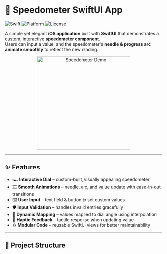 # 🚀 Speedometer SwiftUI App

![Swift](https://img.shields.io/badge/Swift-5.9-orange?logo=swift)
![Platform](https://img.shields.io/badge/iOS-17-blue?logo=apple)
![License](https://img.shields.io/badge/License-MIT-green)

A simple yet elegant **iOS application** built with **SwiftUI** that demonstrates a custom, interactive **speedometer component**.  
Users can input a value, and the speedometer's **needle & progress arc animate smoothly** to reflect the new reading.

<p align="center">
  <img src="screenshots/demo.gif" alt="Speedometer Demo" width="300"/>
</p>

---

## ✨ Features
- 🏎️ **Interactive Dial** – custom-built, visually appealing speedometer  
- 🎞️ **Smooth Animations** – needle, arc, and value update with ease-in-out transitions  
- ⌨️ **User Input** – text field & button to set custom values  
- 🛡️ **Input Validation** – handles invalid entries gracefully  
- 📐 **Dynamic Mapping** – values mapped to dial angle using interpolation  
- 📳 **Haptic Feedback** – tactile response when updating value  
- ♻️ **Modular Code** – reusable SwiftUI views for better maintainability  

---

## 📂 Project Structure

